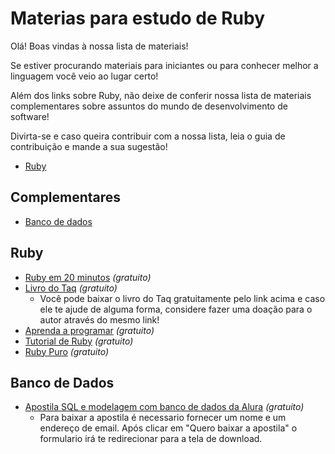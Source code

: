 # Materias para estudo de Ruby

Olá! Boas vindas à nossa lista de materiais!

Se estiver procurando materiais para iniciantes ou para conhecer melhor a linguagem você veio ao lugar certo! 

Além dos links sobre Ruby, não deixe de conferir nossa lista de materiais complementares sobre assuntos do mundo de desenvolvimento de software!

Divirta-se e caso queira contribuir com a nossa lista, leia o guia de contribuição e mande a sua sugestão!

- [Ruby](#ruby)

## Complementares

- [Banco de dados](#banco-de-dados)

## Ruby

- [Ruby em 20 minutos](https://www.ruby-lang.org/pt/documentation/quickstart/) _(gratuito)_
- [Livro do Taq](http://eustaquiorangel.com/livro-ruby) _(gratuito)_
  - Você pode baixar o livro do Taq gratuitamente pelo link acima e caso ele te ajude de alguma forma, considere fazer uma doação para o autor através do mesmo link!
- [Aprenda a programar](https://www.jmonteiro.com/aprendaaprogramar/) _(gratuito)_
- [Tutorial de Ruby](http://guru-sp.github.io/tutorial_ruby/) _(gratuito)_
- [Ruby Puro](https://onebitcode.com/course/ruby-puro/) _(gratuito)_

## Banco de Dados

- [Apostila SQL e modelagem com banco de dados da Alura](https://www.alura.com.br/apostilas) _(gratuito)_
  - Para baixar a apostila é necessario fornecer um nome e um endereço de email. Após clicar em "Quero baixar a apostila" o formulario irá te redirecionar para a tela de download.

